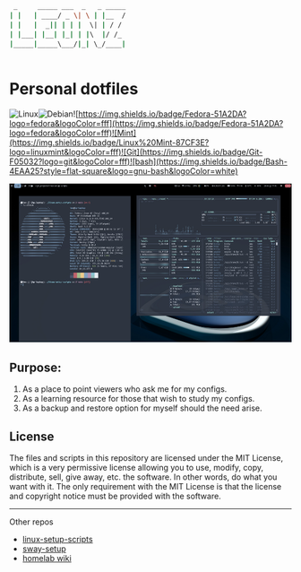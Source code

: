 ```bash
 _     _____ ___  _   _ _____
| |   | ____/ _ \| \ | |__  /
| |   |  _|| | | |  \| | / / 
| |___| |__| |_| | |\  |/ /_ 
|_____|_____\___/|_| \_/____|
                             
```                             
# Personal dotfiles
![Linux](https://img.shields.io/badge/Linux-FCC624?logo=linux&logoColor=black)![Debian](https://img.shields.io/badge/Debian-A81D33?logo=debian&logoColor=fff)![https://img.shields.io/badge/Fedora-51A2DA?logo=fedora&logoColor=fff](https://img.shields.io/badge/Fedora-51A2DA?logo=fedora&logoColor=fff)![Mint](https://img.shields.io/badge/Linux%20Mint-87CF3E?logo=linuxmint&logoColor=fff)![Git](https://img.shields.io/badge/Git-F05032?logo=git&logoColor=fff)![bash](https://img.shields.io/badge/Bash-4EAA25?style=flat-square&logo=gnu-bash&logoColor=white)

![fedora_nord.png](./dotfiles-other/fedora42_sway.png)
## Purpose:

1. As a place to point viewers who ask me for my configs.
2. As a learning resource for those that wish to study my configs.
3. As a backup and restore option for myself should the need arise.

## License
The files and scripts in this repository are licensed under the MIT License, which is a very permissive license allowing you to use, modify, copy, distribute, sell, give away, etc. the software. In other words, do what you want with it. The only requirement with the MIT License is that the license and copyright notice must be provided with the software.

---
Other repos
- [linux-setup-scripts](https://github.com/leonzwrx/linux-setup-scripts)
- [sway-setup]( https://github.com/leonzwrx/sway-setup)
- [homelab wiki]( https://github.com/leonzwrx/homelab-wiki)